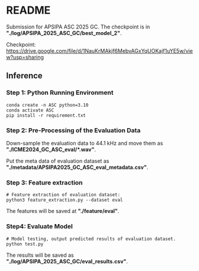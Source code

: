 # README

Submission for APSIPA ASC 2025 GC. The checkpoint is in **"./log/APSIPA_2025_ASC_GC/best_model_2"**.

Checkpoint: https://drive.google.com/file/d/1NauKrMAkjf6MebvAGxYqUOKajf1uYE5w/view?usp=sharing

## Inference

### Step 1: Python Running Environment
```shell
conda create -n ASC python=3.10
conda activate ASC
pip install -r requirement.txt
```

### Step 2: Pre-Processing of the Evaluation Data

Down-sample the evaluation data to 44.1 kHz and move them as **"./ICME2024_GC_ASC_eval/*.wav"**.

Put the meta data of evaluation dataset as **"./metadata/APSIPA2025_GC_ASC_eval_metadata.csv"**.

### Step 3: Feature extraction

```shell
# Feature extraction of evaluation dataset:
python3 feature_extraction.py --dataset eval
```

The features will be saved at **"./feature/eval"**.

### Step4: Evaluate Model

```shell
# Model testing, output predicted results of evaluation dataset.
python test.py
```

The results will be saved as **"./log/APSIPA_2025_ASC_GC/eval_results.csv"**.


